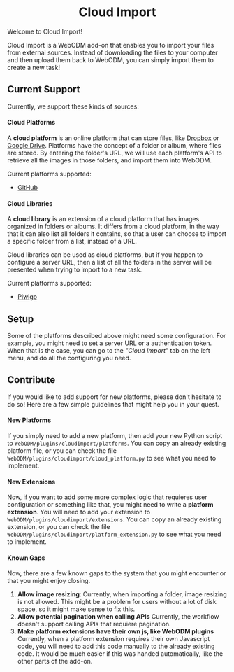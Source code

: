 <h1 align="center">Cloud Import </h1>

Welcome to Cloud Import!

Cloud Import is a WebODM add-on that enables you to import your files from external sources. Instead of downloading the files to your computer and then upload them back to WebODM, you can simply import them to create a new task!

## Current Support

Currently, we support these kinds of sources:
#### Cloud Platforms
A **cloud platform** is an online platform that can store files, like [Dropbox](https://www.dropbox.com/ "Dropbox") or [Google Drive](https://www.google.com/drive/ "Google Drive"). Platforms have the concept of a folder or album, where files are stored. By entering the folder's URL, we will use each platform's API to retrieve all the images in those folders, and import them into WebODM.

Current platforms supported:
* [GitHub](https://github.com/ "GitHub")

#### Cloud Libraries
A **cloud library** is an extension of a cloud platform that has images organized in folders or albums. It differs from a cloud platform, in the way that it can also list all folders it contains, so that a user can choose to import a specific folder from a list, instead of a URL.

Cloud libraries can be used as cloud platforms, but if you happen to configure a server URL, then a list of all the folders in the server will be presented when trying to import to a new task.

Current platforms supported:
* [Piwigo](http://piwigo.com/ "Piwigo")

## Setup
Some of the platforms described above might need some configuration. For example, you might need to set a server URL or a authentication token.  When that is the case, you can go to the *"Cloud Import"* tab on the left menu, and do all the configuring you need.

## Contribute
If you would like to add support for new platforms, please don't hesitate to do so! Here are a few simple guidelines that might help you in your quest.

#### New Platforms
If you simply need to add a new platform, then add your new Python script to `WebODM/plugins/cloudimport/platforms`. You can copy an already existing platform file, or you can check the file `WebODM/plugins/cloudimport/cloud_platform.py` to see what you need to implement.

#### New Extensions
Now, if you want to add some more complex logic that requieres user configuration or something like that, you might need to write a **platform extension**. You will need to add your extension to `WebODM/plugins/cloudimport/extensions`. You can copy an already existing extension, or you can check the file `WebODM/plugins/cloudimport/platform_extension.py` to see what you need to implement.

#### Known Gaps
Now, there are a few known gaps to the system that you might encounter or that you might enjoy closing.
1. **Allow image resizing**:
	Currently, when importing a folder, image resizing is not allowed. This might be a problem for users without a lot of disk space, so it might make sense to fix this.
1. **Allow potential pagination when calling APIs**
	Currently, the workflow doesn't support calling APIs that requiere pagination.
1. **Make platform extensions have their own js, like WebODM plugins**
	Currently, when a platform extension requires their own Javascript code, you will need to add this code manually to the already existing code. It would be much easier if this was handed automatically, like the other parts of the add-on.
